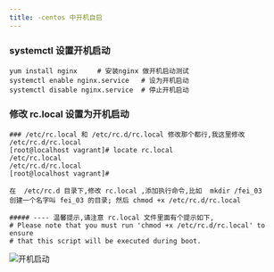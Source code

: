 ```yaml
---
title: -centos 中开机自启
---
```


### systemctl 设置开机启动

```
yum install nginx     # 安装nginx 做开机启动测试
systemctl enable nginx.service   # 设为开机启动
systemctl disable nginx.service  # 停止开机启动
```

### 修改 rc.local 设置为开机启动

```
### /etc/rc.local 和 /etc/rc.d/rc.local 修改那个都行,我这里修改 /etc/rc.d/rc.local
[root@localhost vagrant]# locate rc.local
/etc/rc.local
/etc/rc.d/rc.local
[root@localhost vagrant]#

在  /etc/rc.d 目录下,修改 rc.local ,添加执行命令,比如  mkdir /fei_03   
创建一个名字叫 fei_03 的目录; 然后 chmod +x /etc/rc.d/rc.local

##### ---- 温馨提示,请注意 rc.local 文件里面有个提示如下, 
# Please note that you must run 'chmod +x /etc/rc.d/rc.local' to ensure
# that this script will be executed during boot.
```

![开机启动](/img/centos/other/start_up.png "开机启动")